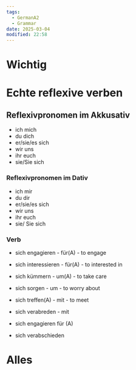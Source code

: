 ```yaml
---
tags:
  - GermanA2
  - Grammar
date: 2025-03-04
modified: 22:58
---
```

# Wichtig
# Echte reflexive verben
## Reflexivpronomen im Akkusativ
- ich mich
- du dich
- er/sie/es sich
- wir uns
- ihr euch
- sie/Sie sich
### Reflexivpronomen im Dativ
- ich mir
- du dir
- er/sie/es sich
- wir uns
- ihr euch
- sie/ Sie sich
### Verb
- sich engagieren - für(A) - to engage
- sich interessieren - für(A) - to interested in
- sich kümmern - um(A)  - to take care
- sich sorgen - um  - to worry about

- sich treffen(A) - mit - to meet
- sich verabreden - mit 
- sich engagieren für (A)
- sich verabschieden 
# Alles


